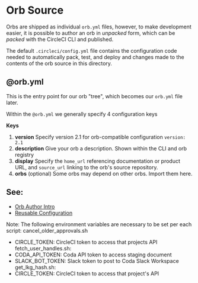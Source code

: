 # Orb Source

Orbs are shipped as individual `orb.yml` files, however, to make development easier, it is possible to author an orb in _unpacked_ form, which can be _packed_ with the CircleCI CLI and published.

The default `.circleci/config.yml` file contains the configuration code needed to automatically pack, test, and deploy and changes made to the contents of the orb source in this directory.

## @orb.yml

This is the entry point for our orb "tree", which becomes our `orb.yml` file later.

Within the `@orb.yml` we generally specify 4 configuration keys

**Keys**

1. **version**
    Specify version 2.1 for orb-compatible configuration `version: 2.1`
2. **description**
    Give your orb a description. Shown within the CLI and orb registry
3. **display**
    Specify the `home_url` referencing documentation or product URL, and `source_url` linking to the orb's source repository.
4. **orbs**
    (optional) Some orbs may depend on other orbs. Import them here.

## See:
 - [Orb Author Intro](https://circleci.com/docs/2.0/orb-author-intro/#section=configuration)
 - [Reusable Configuration](https://circleci.com/docs/2.0/reusing-config)

Note: 
The following environment variables are necessary to be set per each script: 
cancel_older_approvals.sh
- CIRCLE_TOKEN: CircleCI token to access that projects API
fetch_user_handles.sh:
- CODA_API_TOKEN: Coda API token to access staging document
- SLACK_BOT_TOKEN: Slack token to post to Coda Slack Workspace
get_lkg_hash.sh:
- CIRCLE_TOKEN: CircleCI token to access that project's API

